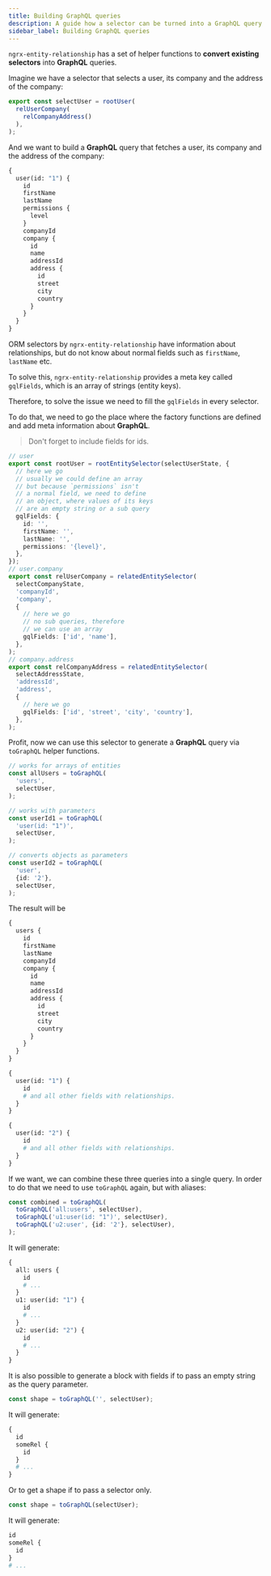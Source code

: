 ```yaml
---
title: Building GraphQL queries
description: A guide how a selector can be turned into a GraphQL query
sidebar_label: Building GraphQL queries
---
```


`ngrx-entity-relationship` has a set of helper functions to **convert existing selectors** into **GraphQL** queries.

Imagine we have a selector that selects a user, its company and the address of the company:

```ts
export const selectUser = rootUser(
  relUserCompany(
    relCompanyAddress()
  ),
);
```

And we want to build a **GraphQL** query that fetches a user, its company and the address of the company:

```graphql
{
  user(id: "1") {
    id
    firstName
    lastName
    permissions {
      level
    }
    companyId
    company {
      id
      name
      addressId
      address {
        id
        street
        city
        country
      }
    }
  }
}
```

ORM selectors by `ngrx-entity-relationship` have information about relationships,
but do not know about normal fields such as `firstName`, `lastName` etc.

To solve this, `ngrx-entity-relationship` provides a meta key called `gqlFields`,
which is an array of strings (entity keys).

Therefore, to solve the issue we need to fill the `gqlFields` in every selector.

To do that, we need to go the place where the factory functions are defined
and add meta information about **GraphQL**.

> Don't forget to include fields for ids.

```ts
// user
export const rootUser = rootEntitySelector(selectUserState, {
  // here we go
  // usually we could define an array
  // but because `permissions` isn't
  // a normal field, we need to define
  // an object, where values of its keys
  // are an empty string or a sub query
  gqlFields: {
    id: '',
    firstName: '',
    lastName: '',
    permissions: '{level}',
  },
});
// user.company
export const relUserCompany = relatedEntitySelector(
  selectCompanyState,
  'companyId',
  'company',
  {
    // here we go
    // no sub queries, therefore
    // we can use an array
    gqlFields: ['id', 'name'],
  },
);
// company.address
export const relCompanyAddress = relatedEntitySelector(
  selectAddressState,
  'addressId',
  'address',
  {
    // here we go
    gqlFields: ['id', 'street', 'city', 'country'],
  },
);
```

Profit, now we can use this selector to generate a **GraphQL** query via `toGraphQL` helper functions.

```ts
// works for arrays of entities
const allUsers = toGraphQL(
  'users',
  selectUser,
);

// works with parameters
const userId1 = toGraphQL(
  'user(id: "1")',
  selectUser,
);

// converts objects as parameters
const userId2 = toGraphQL(
  'user',
  {id: '2'},
  selectUser,
);
```

The result will be

```graphql
{
  users {
    id
    firstName
    lastName
    companyId
    company {
      id
      name
      addressId
      address {
        id
        street
        city
        country
      }
    }
  }
}
```

```graphql
{
  user(id: "1") {
    id
    # and all other fields with relationships.
  }
}
```

```graphql
{
  user(id: "2") {
    id
    # and all other fields with relationships.
  }
}
```

If we want, we can combine these three queries into a single query.
In order to do that we need to use `toGraphQL` again, but with aliases:

```ts
const combined = toGraphQL(
  toGraphQL('all:users', selectUser),
  toGraphQL('u1:user(id: "1")', selectUser),
  toGraphQL('u2:user', {id: '2'}, selectUser),
);
```

It will generate:

```graphql
{
  all: users {
    id
    # ...
  }
  u1: user(id: "1") {
    id
    # ...
  }
  u2: user(id: "2") {
    id
    # ...
  }
}
```

It is also possible to generate a block with fields if to pass an empty string as the query parameter.

```ts
const shape = toGraphQL('', selectUser);
```

It will generate:

```graphql
{
  id
  someRel {
    id
  }
  # ...
}
```

Or to get a shape if to pass a selector only. 

```ts
const shape = toGraphQL(selectUser);
```

It will generate:

```graphql
id
someRel {
  id
}
# ...
```
